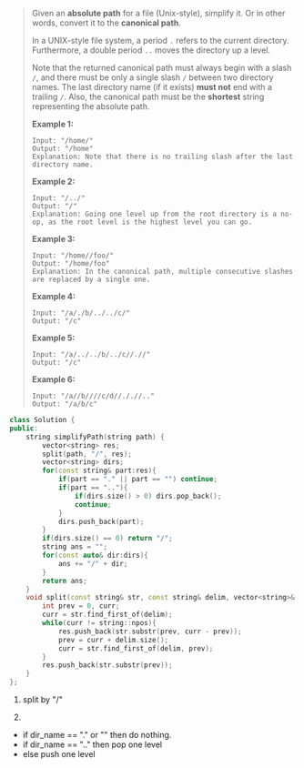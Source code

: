 > Given an **absolute path** for a file (Unix-style), simplify it. Or in other words, convert it to the **canonical path**.
>
> In a UNIX-style file system, a period `.` refers to the current directory. Furthermore, a double period `..` moves the directory up a level.
>
> Note that the returned canonical path must always begin with a slash `/`, and there must be only a single slash `/` between two directory names. The last directory name (if it exists) **must not** end with a trailing `/`. Also, the canonical path must be the **shortest** string representing the absolute path.
>
>  
>
> **Example 1:**
>
> ```
> Input: "/home/"
> Output: "/home"
> Explanation: Note that there is no trailing slash after the last directory name.
> ```
>
> **Example 2:**
>
> ```
> Input: "/../"
> Output: "/"
> Explanation: Going one level up from the root directory is a no-op, as the root level is the highest level you can go.
> ```
>
> **Example 3:**
>
> ```
> Input: "/home//foo/"
> Output: "/home/foo"
> Explanation: In the canonical path, multiple consecutive slashes are replaced by a single one.
> ```
>
> **Example 4:**
>
> ```
> Input: "/a/./b/../../c/"
> Output: "/c"
> ```
>
> **Example 5:**
>
> ```
> Input: "/a/../../b/../c//.//"
> Output: "/c"
> ```
>
> **Example 6:**
>
> ```
> Input: "/a//b////c/d//././/.."
> Output: "/a/b/c"
> ```

```cpp
class Solution {
public:
    string simplifyPath(string path) {
        vector<string> res;
        split(path, "/", res);
        vector<string> dirs;
        for(const string& part:res){
            if(part == "." || part == "") continue;
            if(part == ".."){
                if(dirs.size() > 0) dirs.pop_back();
                continue;
            }
            dirs.push_back(part);
        }
        if(dirs.size() == 0) return "/";
        string ans = "";
        for(const auto& dir:dirs){
            ans += "/" + dir;
        }
        return ans;
    }
    void split(const string& str, const string& delim, vector<string>& res){
        int prev = 0, curr;
        curr = str.find_first_of(delim);
        while(curr != string::npos){
            res.push_back(str.substr(prev, curr - prev));
            prev = curr + delim.size();
            curr = str.find_first_of(delim, prev);
        }
        res.push_back(str.substr(prev));
    }
};
```

1. split by "/"

2. 

   - if dir_name == "." or "" then do nothing.
   - if dir_name == ".." then pop one level
   - else push one level

   
